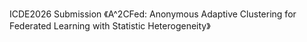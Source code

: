 ICDE2026 Submission 《A^2CFed: Anonymous Adaptive Clustering for Federated Learning with Statistic Heterogeneity》
